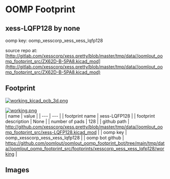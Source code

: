 # OOMP Footprint  
## xess-LQFP128  by none  
  
oomp key: oomp_xesscorp_xess_xess_lqfp128  
  
source repo at: [http://gitlab.com/xesscorp/xess.pretty/blob/master/tmp/data//oomlout_oomp_footprint_src/ZX62D-B-5PA8.kicad_mod](http://gitlab.com/xesscorp/xess.pretty/blob/master/tmp/data//oomlout_oomp_footprint_src/ZX62D-B-5PA8.kicad_mod)  
## Footprint  
  
[![working_kicad_pcb_3d.png](working_kicad_pcb_3d_600.png)](working_kicad_pcb_3d.png)  
  
[![working.png](working_600.png)](working.png)  
| name | value | 
| --- | --- | 
| footprint name | xess-LQFP128 | 
| footprint description | None | 
| number of pads | 128 | 
| github path | http://github.com/xesscorp/xess.pretty/blob/master/tmp/data//oomlout_oomp_footprint_src/xess-LQFP128.kicad_mod | 
| oomp key | oomp_xesscorp_xess_xess_lqfp128 | 
| oomp bot github | https://github.com/oomlout/oomlout_oomp_footprint_bot/tree/main/tmp/data//oomlout_oomp_footprint_src/footprints/xesscorp_xess_xess_lqfp128/working | 
## Images  
